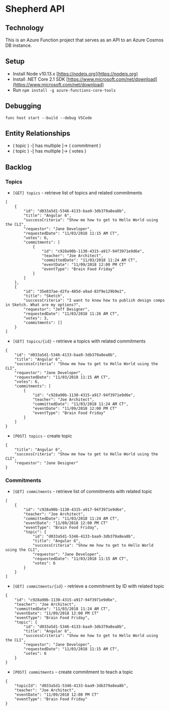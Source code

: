# Shepherd API

## Technology
This is an Azure Function project that serves as an API to an Azure Cosmos DB instance.

## Setup
- Install Node v10.13.x [https://nodejs.org](https://nodejs.org)
- Install .NET Core 2.1 SDK [https://www.microsoft.com/net/download](https://www.microsoft.com/net/download)
- Run `npm install -g azure-functions-core-tools`

## Debugging
```
func host start --build --debug VSCode
```

## Entity Relationships
- ( topic ) -[ has multiple ]-> ( commitment )
- ( topic ) -[ has multiple ]-> ( votes )

## Backlog

### Topics
- `[GET] topics` - retrieve list of topics and related commitments
```
[
    {
        "id": "d033a5d1-5346-4133-baa9-3db379a8ea8b",
        "title": "Angular 6",
        "successCriteria": "Show me how to get to Hello World using the CLI",
        "requestor": "Jane Developer",
        "requestedDate": "11/03/2018 11:15 AM CT",
        "votes": 6,
        "commitments": [
            {
                "id": "c928a90b-1130-4315-a917-94f3971e9d6e",
                "teacher": "Joe Architect",
                "committedDate": "11/03/2018 11:24 AM CT",
                "eventDate": "11/09/2018 12:00 PM CT"
                "eventType": "Brain Food Friday"
            }
        ]
    },
    {
        "id": "35e837ae-d2fa-485d-a9ad-83f9e129b9e2",
        "title": "Sketch",
        "successCriteria": "I want to know how to publish design comps in Sketch. What are my options?",
        "requestor": "Jeff Designer",
        "requestedDate": "11/03/2018 11:26 AM CT",
        "votes": 3,
        "commitments": []
    }
]
```
- `[GET] topics/{id}` - retrieve a topics with related commitments
```
{
    "id": "d033a5d1-5346-4133-baa9-3db379a8ea8b",
    "title": "Angular 6",
    "successCriteria": "Show me how to get to Hello World using the CLI",
    "requestor": "Jane Developer",
    "requestedDate": "11/03/2018 11:15 AM CT",
    "votes": 6,
    "commitments": [
        {
            "id": "c928a90b-1130-4315-a917-94f3971e9d6e",
            "teacher": "Joe Architect",
            "committedDate": "11/03/2018 11:24 AM CT",
            "eventDate": "11/09/2018 12:00 PM CT"
            "eventType": "Brain Food Friday"
        }
    ]
}
```
- `[POST] topics` - create topic
```
{
    "title": "Angular 6",
    "successCriteria": "Show me how to get to Hello World using the CLI",
    "requestor": "Jane Designer"
}
```

### Commitments
- `[GET] commitments` - retrieve list of commitments with related topic
```
[
    {
        "id": "c928a90b-1130-4315-a917-94f3971e9d6e",
        "teacher": "Joe Architect",
        "committedDate": "11/03/2018 11:24 AM CT",
        "eventDate": "11/09/2018 12:00 PM CT"
        "eventType": "Brain Food Friday",
        "topic": {
            "id": "d033a5d1-5346-4133-baa9-3db379a8ea8b",
            "title": "Angular 6",
            "successCriteria": "Show me how to get to Hello World using the CLI",
            "requestor": "Jane Developer",
            "requestedDate": "11/03/2018 11:15 AM CT",
            "votes": 6
        }
    }
]
```
- `[GET] commitments/{id}` - retrieve a commitment by ID with related topic
```
{
    "id": "c928a90b-1130-4315-a917-94f3971e9d6e",
    "teacher": "Joe Architect",
    "committedDate": "11/03/2018 11:24 AM CT",
    "eventDate": "11/09/2018 12:00 PM CT"
    "eventType": "Brain Food Friday",
    "topic": {
        "id": "d033a5d1-5346-4133-baa9-3db379a8ea8b",
        "title": "Angular 6",
        "successCriteria": "Show me how to get to Hello World using the CLI",
        "requestor": "Jane Developer",
        "requestedDate": "11/03/2018 11:15 AM CT",
        "votes": 6
    }
}
```
- `[POST] commitments` - create commitment to teach a topic
```
{
    "topicId": "d033a5d1-5346-4133-baa9-3db379a8ea8b",
    "teacher": "Joe Architect",
    "eventDate": "11/09/2018 12:00 PM CT"
    "eventType": "Brain Food Friday"
}
```